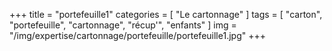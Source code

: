 +++
title = "portefeuille1"
categories = [ "Le cartonnage" ]
tags = [ "carton", "portefeuille", "cartonnage", "récup'", "enfants" ]
img = "/img/expertise/cartonnage/portefeuille/portefeuille1.jpg"
+++